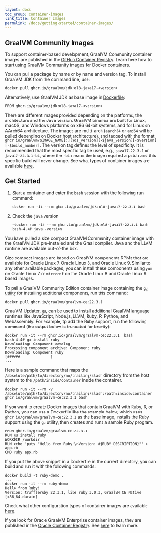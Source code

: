 ```yaml
---
layout: docs
toc_group: container-images
link_title: Container Images
permalink: /docs/getting-started/container-images/
---
```


## GraalVM Community Images

To support container-based development, GraalVM Community container images are published in the [GitHub Container Registry](https://github.com/orgs/graalvm/packages).
Learn here how to start using GraalVM Community images for Docker containers.

You can pull a package by name or by name and version tag. To install GraalVM JDK from the command line, use:
```shell
docker pull ghcr.io/graalvm/jdk:ol8-java17-<version>
```

Alternatively, use GraalVM JDK as base image in [Dockerfile](https://docs.docker.com/engine/reference/builder/):
```shell
FROM ghcr.io/graalvm/jdk:ol8-java17-<version>
```

There are different images provided depending on the  platforms, the architecture and the Java version.
GraalVM binaries are built for Linux, macOS, and Windows platforms on x86 64-bit systems, and for Linux on AArch64 architecture.
The images are multi-arch (`aarch64` or `amd64` will be pulled depending on Docker host architecture), and tagged with the format `ghcr.io/graalvm/$IMAGE_NAME[:][$os_version][-$java_version][-$version][-$build_number]`.
The version tag defines the level of specificity.
It is recommended that the most specific tag be used, e.g., `java17-22.3.1` or `java17-22.3.1-b1`, where the `-b1` means the image required a patch and this specific build will never change.
See what types of container images are available [here](https://github.com/graalvm/container).

## Get Started

1. Start a container and enter the `bash` session with the following run command:
    ```shell
    docker run -it --rm ghcr.io/graalvm/jdk:ol8-java17-22.3.1 bash
    ```
2. Check the `java` version:
    ```shell
    →docker run -it --rm ghcr.io/graalvm/jdk:ol8-java17-22.3.1 bash
    bash-4.4# java -version
    ```

You have pulled a size compact GraalVM Community container image with the GraalVM JDK pre-installed and the Graal compiler. Java and the LLVM runtime are available out-of-the box. 

Size compact images are based on GraalVM components RPMs that are available for Oracle Linux 7, Oracle Linux 8, and Oracle Linux 9. Similar to any other available packages, you can install these components using `yum` on Oracle Linux 7 or `microdnf` on the Oracle Linux 8 and Oracle Linux 9 based images.

To pull a GraalVM Community Edition container image containing the [`gu` utility](../../../reference-manual/graalvm-updater.md) for installing additional components, run this command:
```
docker pull ghcr.io/graalvm/graalvm-ce:22.3.1 
```

GraalVM Updater, `gu`, can be used to install additional GraalVM language runtimes like JavaScript, Node.js, LLVM, Ruby, R, Python, and WebAssembly. For example, tp add the Ruby support, run the following command (the output below is truncated for brevity):

```shell
docker run -it --rm ghcr.io/graalvm/graalvm-ce:22.3.1  bash
bash-4.4# gu install ruby
Downloading: Component catalog
Processing component archive: Component ruby
Downloading: Component ruby
[######              ]
...
```
Here is a sample command that maps the `/absolute/path/to/directory/no/trailing/slash` directory from the host system to the `/path/inside/container` inside the container.

```shell
docker run -it --rm -v /absolute/path/to/directory/no/trailing/slash:/path/inside/container ghcr.io/graalvm/graalvm-ce:22.3.1 bash
```

If you want to create Docker images that contain GraalVM with Ruby, R, or Python, you can use a Dockerfile like the example below, which uses `ghcr.io/graalvm/graalvm-ce:22.3.1` as the base image, installs the Ruby support using the `gu` utility, then creates and runs a sample Ruby program.

```shell
FROM ghcr.io/graalvm/graalvm-ce:22.3.1
RUN gu install ruby
WORKDIR /workdir
RUN echo 'puts "Hello from Ruby!\nVersion: #{RUBY_DESCRIPTION}"' > app.rb
CMD ruby app.rb
```

If you put the above snippet in a Dockerfile in the current directory, you can build and run it with the following commands:

```shell
docker build -t ruby-demo .
...
docker run -it --rm ruby-demo
Hello from Ruby!
Version: truffleruby 22.3.1, like ruby 3.0.3, GraalVM CE Native [x86_64-darwin]
```

Check what other configuration types of container images are available [here](https://github.com/graalvm/container). 

If you look for Oracle GraalVM Enterprise container images, they are published in the [Oracle Container Registry](https://container-registry.oracle.com/ords/f?p=113:10::::::). See [here](https://docs.oracle.com/en/graalvm/enterprise/22/docs/getting-started/container-images/) to learn more.